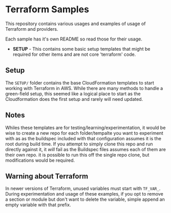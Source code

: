 # Terraform Samples

This repository contains various usages and examples of usage of Terraform and providers.

Each sample has it's own README so read those for their usage.

* **SETUP** - This contains some basic setup templates that might be required for other items and are not core 'terraform' code.

## Setup

The `SETUP/` folder contains the base CloudFormation templates to start working with Terraform in AWS.  While there are many methods to handle a green-field setup, this seemed like a logical place to start as the Cloudformation does the first setup and rarely will need updated.

## Notes

Whiles these templates are for testing/learning/experimentation, it would be wise to create a new repo for each folder/tempalte you want to experiment with as as the buildspec included with that configuration assumes it is the root during build time.  If you attempt to simply clone this repo and run directly against it, it _will_ fail as the Buildspec files assumes each of them are their own repo.  it is possible to run this off the single repo clone, but modifications would be required.

## Warning about Terraform

In newer versions of Terraform, unused variables must start with `TF_VAR_`.  During experimentation and usage of these examples, if you opt to remove a section or module but don't want to delete the variable, simple append an empty variable with that prefix.